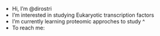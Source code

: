 - Hi, I’m @dirostri
- I’m interested in studying  Eukaryotic transcription factors
- I’m currently learning proteomic approches to study ^
- To reach me: 

<!---
dirostri/dirostri is a ✨ special ✨ repository because its `README.md` (this file) appears on your GitHub profile.
You can click the Preview link to take a look at your changes.
--->
